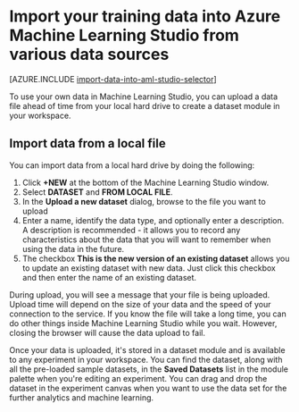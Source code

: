 <properties
	pageTitle="Import data into Machine Learning Studio from a local file | Microsoft Azure"
	description="How to import your training data Azure Machine Learning Studio from a local file."
	keywords="import data,data format,data types,data sources,training data"
	services="machine-learning"
	documentationCenter=""
	authors="garyericson"
	manager="paulettm"
	editor="cgronlun"/>

<tags
	ms.service="machine-learning"
	ms.workload="data-services"
	ms.tgt_pltfrm="na"
	ms.devlang="na"
	ms.topic="article"
	ms.date="02/03/2016"
	ms.author="garye;bradsev" />


# Import your training data into Azure Machine Learning Studio from various data sources

[AZURE.INCLUDE [import-data-into-aml-studio-selector](../../includes/machine-learning-import-data-into-aml-studio.md)]


To use your own data in Machine Learning Studio, you can upload a data file ahead of time from your local hard drive to create a dataset module in your workspace. 


## Import data from a local file

You can import data from a local hard drive by doing the following:

1. Click **+NEW** at the bottom of the Machine Learning Studio window.
2. Select **DATASET** and **FROM LOCAL FILE**.
3. In the **Upload a new dataset** dialog, browse to the file you want to upload
4. Enter a name, identify the data type, and optionally enter a description. A description is recommended - it allows you to record any characteristics about the data that you will want to remember when using the data in the future.
5. The checkbox **This is the new version of an existing dataset** allows you to update an existing dataset with new data. Just click this checkbox and then enter the name of an existing dataset.

During upload, you will see a message that your file is being uploaded. Upload time will depend on the size of your data and the speed of your connection to the service.
If you know the file will take a long time, you can do other things inside Machine Learning Studio while you wait. However, closing the browser will cause the data upload to fail.

Once your data is uploaded, it's stored in a dataset module and is available to any experiment in your workspace.
You can find the dataset, along with all the pre-loaded sample datasets, in the **Saved Datasets** list in the module palette when you're editing an experiment. You can drag and drop the dataset in the experiment canvas when you want to use the data set for the further analytics and machine learning.


